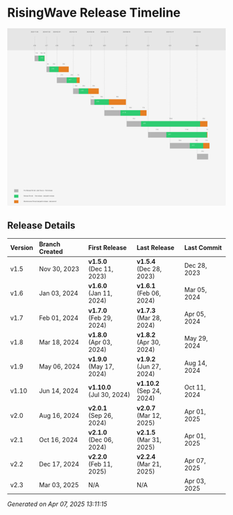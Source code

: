 # RisingWave Release Timeline

![Release Timeline](./release_timeline.png)

## Release Details

| Version | Branch Created | First Release | Last Release | Last Commit |
| :------ | :------------- | :------------ | :----------- | :---------- |
| v1.5 | Nov 30, 2023 | **v1.5.0**<br>(Dec 11, 2023) | **v1.5.4**<br>(Dec 28, 2023) | Dec 28, 2023 |
| v1.6 | Jan 03, 2024 | **v1.6.0**<br>(Jan 11, 2024) | **v1.6.1**<br>(Feb 06, 2024) | Mar 05, 2024 |
| v1.7 | Feb 01, 2024 | **v1.7.0**<br>(Feb 29, 2024) | **v1.7.3**<br>(Mar 28, 2024) | Apr 05, 2024 |
| v1.8 | Mar 18, 2024 | **v1.8.0**<br>(Apr 03, 2024) | **v1.8.2**<br>(Apr 30, 2024) | May 29, 2024 |
| v1.9 | May 06, 2024 | **v1.9.0**<br>(May 17, 2024) | **v1.9.2**<br>(Jun 27, 2024) | Aug 14, 2024 |
| v1.10 | Jun 14, 2024 | **v1.10.0**<br>(Jul 30, 2024) | **v1.10.2**<br>(Sep 24, 2024) | Oct 11, 2024 |
| v2.0 | Aug 16, 2024 | **v2.0.1**<br>(Sep 26, 2024) | **v2.0.7**<br>(Mar 12, 2025) | Apr 01, 2025 |
| v2.1 | Oct 16, 2024 | **v2.1.0**<br>(Dec 06, 2024) | **v2.1.5**<br>(Mar 31, 2025) | Apr 01, 2025 |
| v2.2 | Dec 17, 2024 | **v2.2.0**<br>(Feb 11, 2025) | **v2.2.4**<br>(Mar 21, 2025) | Apr 07, 2025 |
| v2.3 | Mar 03, 2025 | N/A | N/A | Apr 03, 2025 |

*Generated on Apr 07, 2025 13:11:15*
